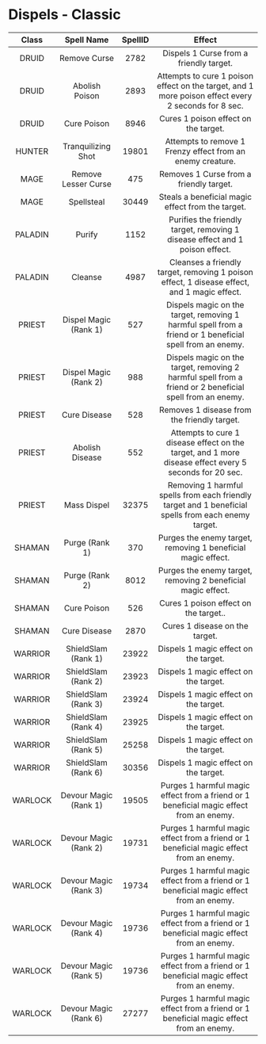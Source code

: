# Dispels - Classic

| Class     | Spell Name            | SpellID   | Effect                                                                                                    |
|:---------:|:---------------------:|:---------:|:---------------------------------------------------------------------------------------------------------:|
| DRUID     | Remove Curse          | 2782      | Dispels 1 Curse from a friendly target.                                                                   |
| DRUID     | Abolish Poison        | 2893      | Attempts to cure 1 poison effect on the target, and 1 more poison effect every 2 seconds for 8 sec.       |
| DRUID     | Cure Poison           | 8946      | Cures 1 poison effect on the target.                                                                      |
| HUNTER    | Tranquilizing Shot    | 19801     | Attempts to remove 1 Frenzy effect from an enemy creature.                                                |
| MAGE      | Remove Lesser Curse   | 475       | Removes 1 Curse from a friendly target.                                                                   |
| MAGE      | Spellsteal            | 30449     | Steals a beneficial magic effect from the target.                                                         |
| PALADIN   | Purify                | 1152      | Purifies the friendly target, removing 1 disease effect and 1 poison effect.                              |
| PALADIN   | Cleanse               | 4987      | Cleanses a friendly target, removing 1 poison effect, 1 disease effect, and 1 magic effect.               |
| PRIEST    | Dispel Magic (Rank 1) | 527       | Dispels magic on the target, removing 1 harmful spell from a friend or 1 beneficial spell from an enemy.  |
| PRIEST    | Dispel Magic (Rank 2) | 988       | Dispels magic on the target, removing 2 harmful spell from a friend or 2 beneficial spell from an enemy.  |
| PRIEST    | Cure Disease          | 528       | Removes 1 disease from the friendly target.                                                               |
| PRIEST    | Abolish Disease       | 552       | Attempts to cure 1 disease effect on the target, and 1 more disease effect every 5 seconds for 20 sec.    |
| PRIEST    | Mass Dispel           | 32375     | Removing 1 harmful spells from each friendly target and 1 beneficial spells from each enemy target.       |
| SHAMAN    | Purge (Rank 1)        | 370       | Purges the enemy target, removing 1 beneficial magic effect.                                              |
| SHAMAN    | Purge (Rank 2)        | 8012      | Purges the enemy target, removing 2 beneficial magic effect.                                              |
| SHAMAN    | Cure Poison           | 526       | Cures 1 poison effect on the target..                                                                     |
| SHAMAN    | Cure Disease          | 2870      | Cures 1 disease on the target.                                                                            |
| WARRIOR   | ShieldSlam (Rank 1)   | 23922     | Dispels 1 magic effect on the target.                                                                     |
| WARRIOR   | ShieldSlam (Rank 2)   | 23923     | Dispels 1 magic effect on the target.                                                                     |
| WARRIOR   | ShieldSlam (Rank 3)   | 23924     | Dispels 1 magic effect on the target.                                                                     |
| WARRIOR   | ShieldSlam (Rank 4)   | 23925     | Dispels 1 magic effect on the target.                                                                     |
| WARRIOR   | ShieldSlam (Rank 5)   | 25258     | Dispels 1 magic effect on the target.                                                                     |
| WARRIOR   | ShieldSlam (Rank 6)   | 30356     | Dispels 1 magic effect on the target.                                                                     |
| WARLOCK   | Devour Magic (Rank 1) | 19505     | Purges 1 harmful magic effect from a friend or 1 beneficial magic effect from an enemy.                   |
| WARLOCK   | Devour Magic (Rank 2) | 19731     | Purges 1 harmful magic effect from a friend or 1 beneficial magic effect from an enemy.                   |
| WARLOCK   | Devour Magic (Rank 3) | 19734     | Purges 1 harmful magic effect from a friend or 1 beneficial magic effect from an enemy.                   |
| WARLOCK   | Devour Magic (Rank 4) | 19736     | Purges 1 harmful magic effect from a friend or 1 beneficial magic effect from an enemy.                   |
| WARLOCK   | Devour Magic (Rank 5) | 19736     | Purges 1 harmful magic effect from a friend or 1 beneficial magic effect from an enemy.                   |
| WARLOCK   | Devour Magic (Rank 6) | 27277     | Purges 1 harmful magic effect from a friend or 1 beneficial magic effect from an enemy.                   |
